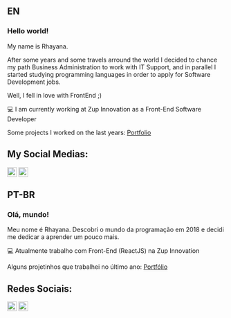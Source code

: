 ## EN

### Hello world! 

My name is Rhayana. 

After some years and some travels arround the world I decided to chance my path Business Administration to work with IT Support, and in parallel I started studying programming languages in order to apply for Software Development jobs. 

Well, I fell in love with FrontEnd ;)

💻 I am currently working at Zup Innovation as a Front-End Software Developer

Some projects I worked on the last years: [Portfolio](https://github.com/rhayana-b/portfolio)


## My Social Medias:

[<img align="center" alt="Rhayana | LinkedIn" width="22px" src="https://cdn.jsdelivr.net/npm/simple-icons@v3/icons/linkedin.svg" />][linkedin]
[<img align="center" alt="Rhayana | Instagram" width="22px" src="https://cdn.jsdelivr.net/npm/simple-icons@v3/icons/instagram.svg" />][instagram]



[instagram]: https://www.instagram.com/rhayana.b
[linkedin]: https://www.linkedin.com/in/rhayana-barbosa


## PT-BR

### Olá, mundo! 

Meu nome é Rhayana. Descobri o mundo da programação em 2018 e decidi me dedicar a aprender um pouco mais.

💻 Atualmente trabalho com Front-End (ReactJS) na Zup Innovation

Alguns projetinhos que trabalhei no último ano: [Portfólio](https://github.com/rhayana-b/portfolio)

## Redes Sociais:

[<img align="center" alt="Rhayana | LinkedIn" width="22px" src="https://cdn.jsdelivr.net/npm/simple-icons@v3/icons/linkedin.svg" />][linkedin]
[<img align="center" alt="Rhayana | Instagram" width="22px" src="https://cdn.jsdelivr.net/npm/simple-icons@v3/icons/instagram.svg" />][instagram]



[instagram]: https://www.instagram.com/rhayana.b
[linkedin]: https://www.linkedin.com/in/rhayana-barbosa
